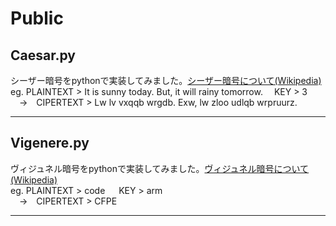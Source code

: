 # Public
## Caesar.py
シーザー暗号をpythonで実装してみました。[シーザー暗号について(Wikipedia)](https://ja.wikipedia.org/wiki/%E3%82%B7%E3%83%BC%E3%82%B6%E3%83%BC%E6%9A%97%E5%8F%B7)  
eg. PLAINTEXT > It is sunny today. But, it will rainy tomorrow.&emsp; KEY > 3  
&emsp;&rarr;&emsp;CIPERTEXT > Lw lv vxqqb wrgdb. Exw, lw zloo udlqb wrpruurz.
***

## Vigenere.py
ヴィジュネル暗号をpythonで実装してみました。[ヴィジュネル暗号について(Wikipedia)](https://ja.wikipedia.org/wiki/%E3%83%B4%E3%82%A3%E3%82%B8%E3%83%A5%E3%83%8D%E3%83%AB%E6%9A%97%E5%8F%B7)  
eg. PLAINTEXT > code &emsp; KEY > arm   
&emsp;&rarr;&emsp;CIPERTEXT > CFPE
***
